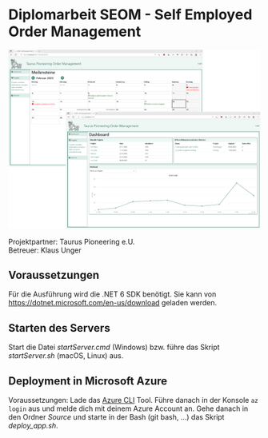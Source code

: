 # Diplomarbeit SEOM - Self Employed Order Management

![](screenshot.png)

Projektpartner: Taurus Pioneering e.U.  
Betreuer: Klaus Unger

## Voraussetzungen

Für die Ausführung wird die .NET 6 SDK benötigt.
Sie kann von https://dotnet.microsoft.com/en-us/download geladen werden.

## Starten des Servers

Start die Datei *startServer.cmd* (Windows) bzw. führe das Skript *startServer.sh* (macOS, Linux) aus.

## Deployment in Microsoft Azure

Voraussetzungen: Lade das [Azure CLI](https://learn.microsoft.com/en-us/cli/azure/install-azure-cli) Tool.
Führe danach in der Konsole `az login` aus und melde dich mit deinem Azure Account an.
Gehe danach in den Ordner *Source* und starte in der Bash (git bash, ...) das Skript *deploy_app.sh*.
